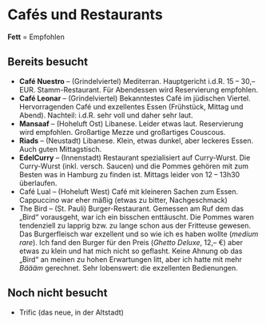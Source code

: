# Cafés und Restaurants
__Fett__ = Empfohlen

## Bereits besucht
* __Café Nuestro__ – (Grindelviertel) Mediterran. Hauptgericht i.d.R. 15 – 30,– EUR. Stamm-Restaurant. Für Abendessen wird Reservierung empfohlen.
* __Café Leonar__ – (Grindelviertel) Bekanntestes Café im jüdischen Viertel. Hervorragenden Café und exzellentes Essen (Frühstück, Mittag und Abend). Nachteil: i.d.R. sehr voll und daher sehr laut.
* __Mansaaf__ – (Hoheluft Ost) Libanese. Leider etwas laut. Reservierung wird empfohlen. Großartige Mezze und großartiges Couscous.
* __Riads__ – (Neustadt) Libanese. Klein, etwas dunkel, aber leckeres Essen. Auch guten Mittagstisch.
* __EdelCurry__ – (Innenstadt) Restaurant spezialisiert auf Curry-Wurst. Die Curry-Wurst (inkl. versch. Saucen) und die Pommes gehören mit zum Besten was in Hamburg zu finden ist. Mittags leider von 12 – 13h30 überlaufen.
* Café Lual – (Hoheluft West) Café mit kleineren Sachen zum Essen. Cappuccino war eher mäßig (etwas zu bitter, Nachgeschmack)
* The Bird – (St. Pauli) Burger-Restaurant. Gemessen am Ruf dem das „Bird“ vorausgeht, war ich ein bisschen enttäuscht. Die Pommes waren tendenziell zu lapprig bzw. zu lange schon aus der Fritteuse gewesen. Das Burgerfleisch war exzellent und so wie ich es haben wollte (_medium rare_). Ich fand den Burger für den Preis (_Ghetto Deluxe_, 12,– €) aber etwas zu klein und hat mich nicht so geflasht. Keine Ahnung ob das „Bird“ an meinen zu hohen Erwartungen litt, aber ich hatte mit mehr _Bäääm_ gerechnet. Sehr lobenswert: die exzellenten Bedienungen.



## Noch nicht besucht
* Trific (das neue, in der Altstadt)
